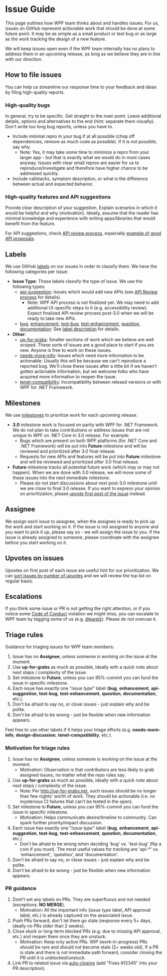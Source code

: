 # Issue Guide

This page outlines how WPF team thinks about and handles issues.
For us, issues on GitHub represent actionable work that should be done at some future point.
It may be as simple as a small product or test bug or as large as the work tracking the design of a new feature.

We will keep issues open even if the WPF team internally has no plans to address them in an upcoming release, as long as we believe they are in line with our direction.



## How to file issues

You can help us streamline our response time to your feedback and ideas by filing high-quality reports.

### High-quality bugs

In general, try to be specific. Get straight to the main point. Leave additional details, options and alternatives to the end (hint: separate them visually). Don't write too long bug reports, unless you have to.

* Include minimal repro in your bug if at all possible (chop off dependencies, remove as much code as possible). If it is not possible, say why.
    * Note: Yes, it may take some time to minimize a repro from your larger app - but that is exactly what we would do in most cases anyway. Issues with clear small repros are easier for us to reproduce/investigate and therefore have higher chance to be addressed quickly.
* Include callstacks, symptom description, or what is the difference between actual and expected behavior.

### High-quality features and API suggestions

Provide clear description of your suggestion. Explain scenarios in which it would be helpful and why (motivation).
Ideally, assume that the reader has minimal knowledge and experience with writing apps/libraries that would benefit from the feature.

For API suggestions, check [API review process](https://github.com/dotnet/corefx/blob/master/Documentation/project-docs/api-review-process.md), especially [example of good API proposals](https://github.com/dotnet/corefx/issues/271).



## Labels

We use GitHub [labels](https://github.com/dotnet/wpf/labels) on our issues in order to classify them. We have the following categories per issue:

* **Issue Type**: These labels classify the type of issue. We use the following types:
    * [api-suggestion](https://github.com/dotnet/wpf/labels/api-suggestion): Issues which would add new APIs (see [API Review process](https://github.com/dotnet/corefx/blob/master/Documentation/project-docs/api-review-process.md) for details).
        * Note: WPF API process is not finalized yet. We may need to add additional UI-specific steps to it (e.g. accessibility review). Expect finalized API review process post-3.0 when we will be ready to take new APIs.
    * [bug](https://github.com/dotnet/wpf/labels/bug), [enhancement](https://github.com/dotnet/wpf/labels/enhancement), [test-bug](https://github.com/dotnet/wpf/labels/test-bug), [test-enhancement](https://github.com/dotnet/wpf/labels/test-enhancement), [question](https://github.com/dotnet/wpf/labels/question), [documentation](https://github.com/dotnet/wpf/labels/documentation): See [label description](https://github.com/dotnet/wpf/labels) for details.
* **Other**:
    * [up-for-grabs](https://github.com/dotnet/wpf/labels/up-for-grabs): Smaller sections of work which we believe are well scoped. These sorts of issues are a good place to start if you are new. Anyone is free to work on these issues.
    * [needs-more-info](https://github.com/dotnet/wpf/labels/needs-more-info): Issues which need more information to be actionable. Usually this will be because we can't reproduce a reported bug. We'll close these issues after a little bit if we haven't gotten actionable information, but we welcome folks who have acquired more information to reopen the issue.
    * [tenet-compatibility](https://github.com/dotnet/wpf/labels/tenet-compatibility): Incompatibility between relesed versions or with WPF for .NET Framework.



## Milestones

We use [milestones](https://github.com/dotnet/wpf/milestones) to prioritize work for each upcoming release.

* **3.0** milestone work is focused on parity with WPF for .NET Framework. We do not plan to take contributions or address issues that are not unique to WPF on .NET Core in 3.0 release. For example:
    * Bugs which are present on both WPF platforms (for .NET Core and .NET Framework) will be put into **Future** milestone and will be reviewed and prioritized after 3.0 final release.
    * Requests for new APIs and features will be put into **Future** milestone and will be reviewed and prioritized after 3.0 final release.
* **Future** milestone tracks all potential future work (which may or may not happen). When we are done with 3.0 release, we will move some of these issues into the next immediate milestone.
    * Please do not start discussions about next post-3.0 milestone until we are close to final 3.0 release. If you want to express your opinion on prioritization, please [upvote first post of the issue](#upvotes-on-issues) instead.



## Assignee

We assign each issue to assignee, when the assignee is ready to pick up the work and start working on it.
If the issue is not assigned to anyone and you want to pick it up, please say so - we will assign the issue to you.
If the issue is already assigned to someone, please coordinate with the assignee before you start working on it.



## Upvotes on issues

Upvotes on first post of each issue are useful hint for our prioritization.
We can [sort issues by number of upvotes](https://github.com/dotnet/wpf/issues?q=is%3Aissue+is%3Aopen+sort%3Areactions-%2B1-desc) and we will review the top list on regular basis.



## Escalations

If you think some issue or PR is not getting the right attention, or if you notice some [Code of Conduct](https://dotnetfoundation.org/code-of-conduct) violation we might miss, 
you can escalate to WPF team by tagging some of us (e.g. [@karelz](https://github.com/karelz)). Please do not overuse it.



## Triage rules

Guidance for triaging issues for WPF team members:

1. Issue has no **Assignee**, unless someone is working on the issue at the moment.
1. Use **up-for-grabs** as much as possible, ideally with a quick note about next steps / complexity of the issue.
1. Set milestone to **Future**, unless you can 95%-commit you can fund the issue in specific milestone.
1. Each issue has exactly one "*issue type*" label (**bug**, **enhancement**, **api-suggestion**, **test-bug**, **test-enhancement**, **question**, **documentation**, etc.).
1. Don't be afraid to say no, or close issues - just explain why and be polite.
1. Don't be afraid to be wrong - just be flexible when new information appears.

Feel free to use other labels if it helps your triage efforts (e.g. **needs-more-info**, **design-discussion**, **tenet-compatibility**, etc.).

### Motivation for triage rules

1. Issue has no **Assignee**, unless someone is working on the issue at the moment.
    * Motivation: Observation is that contributors are less likely to grab assigned issues, no matter what the repo rules say.
1. Use **up-for-grabs** as much as possible, ideally with a quick note about next steps / complexity of the issue.
    * Note: Per http://up-for-grabs.net, such issues should be no longer than few nights' worth of work. They should be actionable (i.e. no mysterious CI failures that can't be tested in the open).
1. Set milestone to **Future**, unless you can 95%-commit you can fund the issue in specific milestone.
    * Motivation: Helps communicate desire/timeline to community. Can spark further priority/impact discussion.
1. Each issue has exactly one "*issue type*" label (**bug**, **enhancement**, **api-suggestion**, **test-bug**, **test-enhancement**, **question**, **documentation**, etc.).
    * Don't be afraid to be wrong when deciding 'bug' vs. 'test-bug' (flip a coin if you must). The most useful values for tracking are 'api-&#42;' vs. 'enhancement', 'question', and 'documentation'.
1. Don't be afraid to say no, or close issues - just explain why and be polite.
1. Don't be afraid to be wrong - just be flexible when new information appears.

### PR guidance

1. Dont't set any  labels on PRs. They are superfluous and not needed (exceptions: **NO MERGE**).
    * Motivation: All the important info (*issue type* label, API approval label, etc.) is already captured on the associated issue.
1. Push PRs forward, don't let them go stale (response every 5+ days, ideally no PRs older than 2 weeks).
1. Close stuck or long-term blocked PRs (e.g. due to missing API approval, etc.) and reopen them once they are unstuck.
    * Motivation: Keep only active PRs. WIP (work-in-progress) PRs should be rare and should not become stale (2+ weeks old). If a PR is stale and there is not immediate path forward, consider closing the PR until it is unblocked/unstuck.
1. Link PR to related issue via [auto-closing](https://help.github.com/articles/closing-issues-via-commit-messages/) (add "Fixes #12345" into your PR description).

